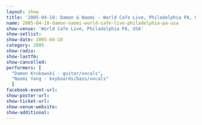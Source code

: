 ```yaml
---
layout: show
title: '2005-04-18: Damon & Naomi - World Cafe Live, Philadelphia PA, USA'
name: 2005-04-18-damon-naomi-world-cafe-live-philadelphia-pa-usa
show-venue: 'World Cafe Live, Philadelphia PA, USA'
show-setlist: 
show-date: 2005-04-18
category: 2005
show-radio: 
show-lastfm: 
show-cancelled: 
performers: [
  "Damon Krukowski - guitar/vocals",
  "Naomi Yang - keyboards/bass/vocals"
  ]
facebook-event-url: 
show-poster-url: 
show-ticket-url: 
show-venue-website: 
show-additional: 
---
```


